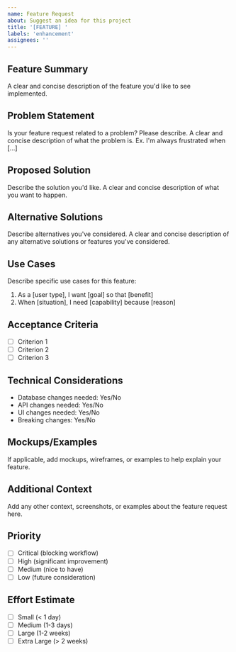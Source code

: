 ```yaml
---
name: Feature Request
about: Suggest an idea for this project
title: '[FEATURE] '
labels: 'enhancement'
assignees: ''
---
```


## Feature Summary
A clear and concise description of the feature you'd like to see implemented.

## Problem Statement
Is your feature request related to a problem? Please describe.
A clear and concise description of what the problem is. Ex. I'm always frustrated when [...]

## Proposed Solution
Describe the solution you'd like.
A clear and concise description of what you want to happen.

## Alternative Solutions
Describe alternatives you've considered.
A clear and concise description of any alternative solutions or features you've considered.

## Use Cases
Describe specific use cases for this feature:
1. As a [user type], I want [goal] so that [benefit]
2. When [situation], I need [capability] because [reason]

## Acceptance Criteria
- [ ] Criterion 1
- [ ] Criterion 2
- [ ] Criterion 3

## Technical Considerations
- Database changes needed: Yes/No
- API changes needed: Yes/No
- UI changes needed: Yes/No
- Breaking changes: Yes/No

## Mockups/Examples
If applicable, add mockups, wireframes, or examples to help explain your feature.

## Additional Context
Add any other context, screenshots, or examples about the feature request here.

## Priority
- [ ] Critical (blocking workflow)
- [ ] High (significant improvement)
- [ ] Medium (nice to have)
- [ ] Low (future consideration)

## Effort Estimate
- [ ] Small (< 1 day)
- [ ] Medium (1-3 days)
- [ ] Large (1-2 weeks)
- [ ] Extra Large (> 2 weeks)
